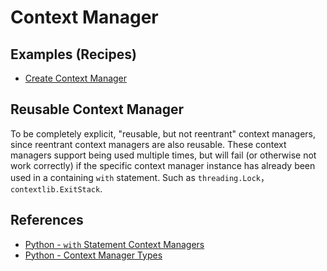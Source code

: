 # Context Manager

## Examples (Recipes)

- [Create Context Manager](https://leven-cn.github.io/python-cookbook/recipes/core/context_manager)

## Reusable Context Manager

To be completely explicit, "reusable, but not reentrant" context managers,
since reentrant context managers are also reusable.
These context managers support being used multiple times,
but will fail (or otherwise not work correctly)
if the specific context manager instance has already been used in a containing `with` statement.
Such as `threading.Lock`，`contextlib.ExitStack`.

## References

- [Python - `with` Statement Context Managers](https://docs.python.org/3/reference/datamodel.html#context-managers)
- [Python - Context Manager Types](https://docs.python.org/3/library/stdtypes.html#typecontextmanager)
